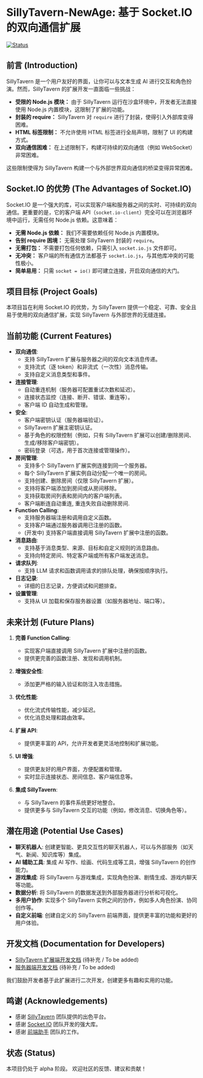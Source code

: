 # SillyTavern-NewAge: 基于 Socket.IO 的双向通信扩展

[![Status](https://img.shields.io/badge/status-alpha-orange.svg)](https://shields.io/)

## 前言 (Introduction)

SillyTavern 是一个用户友好的界面，让你可以与文本生成 AI 进行交互和角色扮演。然而，SillyTavern 的扩展开发一直面临一些挑战：

*   **受限的 Node.js 模块：** 由于 SillyTavern 运行在沙盒环境中，开发者无法直接使用 Node.js 内置模块，这限制了扩展的功能。
*   **封装的 require：** SillyTavern 对 `require` 进行了封装，使得引入外部库变得困难。
*   **HTML 标签限制：** 不允许使用 HTML 标签进行全局声明，限制了 UI 的构建方式。
*   **双向通信困难：** 在上述限制下，构建可持续的双向通信（例如 WebSocket）非常困难。

这些限制使得为 SillyTavern 构建一个与外部世界双向通信的桥梁变得异常困难。

## Socket.IO 的优势 (The Advantages of Socket.IO)

Socket.IO 是一个强大的库，可以实现客户端和服务器之间的实时、可持续的双向通信。更重要的是，它的客户端 API（`socket.io-client`）完全可以在浏览器环境中运行，无需任何 Node.js 依赖。这意味着：

*   **无需 Node.js 依赖：** 我们不需要依赖任何 Node.js 内置模块。
*   **告别 require 困境：** 无需处理 SillyTavern 封装的 `require`。
*   **无需打包：** 不需要打包任何依赖，只需引入 `socket.io.js` 文件即可。
*   **无冲突：** 客户端的所有通信方法都基于 `socket.io.js`，与其他库冲突的可能性极小。
*   **简单易用：** 只需 `socket = io()` 即可建立连接，开启双向通信的大门。

## 项目目标 (Project Goals)

本项目旨在利用 Socket.IO 的优势，为 SillyTavern 提供一个稳定、可靠、安全且易于使用的双向通信扩展，实现 SillyTavern 与外部世界的无缝连接。

## 当前功能 (Current Features)

*   **双向通信**:
    *   支持 SillyTavern 扩展与服务器之间的双向文本消息传递。
    *   支持流式（逐 token）和非流式（一次性）消息传输。
    *   支持自定义消息类型和事件。
*   **连接管理**:
    *   自动重连机制（服务器可配置重试次数和延迟）。
    *   连接状态监控（连接、断开、错误、重连等）。
    *   客户端 ID 自动生成和管理。
*   **安全**:
    *   客户端密钥认证（服务器端验证）。
    *   SillyTavern 扩展主密钥认证。
    *   基于角色的权限控制（例如，只有 SillyTavern 扩展可以创建/删除房间、生成/移除客户端密钥）。
    *   密码登录（可选，用于首次连接或管理操作）。
*   **房间管理**:
    *   支持多个 SillyTavern 扩展实例连接到同一个服务器。
    *   每个 SillyTavern 扩展实例自动分配一个唯一的房间。
    *   支持创建、删除房间（仅限 SillyTavern 扩展）。
    *   支持将客户端添加到房间或从房间移除。
    *   支持获取房间列表和房间内的客户端列表。
    *    客户端断连自动重连, 重连失败自动删除房间.
*   **Function Calling**:
    *   支持服务器端注册和调用自定义函数。
    *   支持客户端通过服务器调用已注册的函数。
    *  (开发中) 支持客户端直接调用 SillyTavern 扩展中注册的函数。
*   **消息路由**:
    *   支持基于消息类型、来源、目标和自定义规则的消息路由。
    *   支持向特定房间、特定客户端或所有客户端发送消息。
*   **请求队列**:
    *   支持 LLM 请求和函数调用请求的排队处理，确保按顺序执行。
*   **日志记录**:
    *   详细的日志记录，方便调试和问题排查。
*   **设置管理**:
    *   支持从 UI 加载和保存服务器设置（如服务器地址、端口等）。

## 未来计划 (Future Plans)

1.  **完善 Function Calling**:
    *   实现客户端直接调用 SillyTavern 扩展中注册的函数。
    *   提供更完善的函数注册、发现和调用机制。

2.  **增强安全性**:
    *   添加更严格的输入验证和防注入攻击措施。

3.  **优化性能**:
    *   优化流式传输性能，减少延迟。
    *   优化消息处理和路由效率。

4.  **扩展 API**:
    *   提供更丰富的 API，允许开发者更灵活地控制和扩展功能。

5.  **UI 增强**:
    *   提供更友好的用户界面，方便配置和管理。
    *   实时显示连接状态、房间信息、客户端信息等。

6.  **集成 SillyTavern**:
    *   与 SillyTavern 的事件系统更好地整合。
    *   提供更多与 SillyTavern 交互的功能（例如，修改消息、切换角色等）。

## 潜在用途 (Potential Use Cases)

*   **聊天机器人**: 创建更智能、更具交互性的聊天机器人，可以与外部服务（如天气、新闻、知识库等）集成。
*   **AI 辅助工具**: 集成 AI 写作、绘画、代码生成等工具，增强 SillyTavern 的创作能力。
*   **游戏集成**: 将 SillyTavern 与游戏集成，实现角色扮演、剧情生成、游戏内聊天等功能。
*   **数据分析**: 将 SillyTavern 的数据发送到外部服务器进行分析和可视化。
*   **多用户协作**: 实现多个 SillyTavern 实例之间的协作，例如多人角色扮演、协同创作等。
*   **自定义前端**: 创建自定义的 SillyTavern 前端界面，提供更丰富的功能和更好的用户体验。

## 开发文档 (Documentation for Developers)

*   [SillyTavern 扩展端开发文档](developer_readme_extension.md) (待补充 / To be added)
*   [服务器端开发文档](developer_readme_server.md) (待补充 / To be added)

我们鼓励开发者基于此扩展进行二次开发，创建更多有趣和实用的功能。

## 鸣谢 (Acknowledgements)

*   感谢 [SillyTavern](https://github.com/SillyTavern/SillyTavern) 团队提供的出色平台。
*   感谢 [Socket.IO](https://socket.io/) 团队开发的强大库。
*   感谢 [前端助手](https://github.com/N0VI028/JS-Slash-Runner) 团队的工作。

## 状态 (Status)

本项目仍处于 alpha 阶段。 欢迎社区的反馈、建议和贡献！
